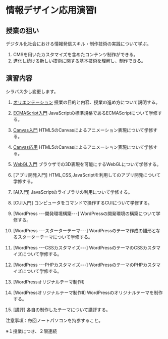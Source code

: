 # 情報デザイン応用演習I

## 授業の狙い

デジタル化社会における情報発信スキル・制作技術の実践について学ぶ。

1. CMSを用いたカスタマイズを含めたコンテンツ制作ができる。
2. 進化し続ける新しい技術に関する基本技術を理解し、制作できる。

## 演習内容
シラバス少し変更します。

1. [オリエンテーション](./ida_01.md)
授業の目的と内容、授業の進め方について説明する。

2. [ECMAScript入門](./ida_02.md)
JavaScriptの標準規格であるECMAScriptについて学修する。

3. [Canvas入門](./ida_03.md)
HTML5のCanvasによるアニメーション表現について学修する。

4. [Canvas応用](./ida_04.md)
HTML5のCanvasによるアニメーション表現について学修する。

5. [WebGL入門](./ida_05.md)
ブラウザでの3D表現を可能にするWebGLについて学修する。

6. [アプリ開発入門]
HTML,CSS,JavaScriptを利用してのアプリ開発について学修する。

7. [AI入門]
JavaScriptのライブラリの利用について学修する。

8. [CUI入門]
コンピュータをコマンドで操作するCUIについて学修する。

9. [WordPress ---開発環境構築---]
WordPressの開発環境の構築について学修する。

10. [WordPress ---スターターテーマ---]
WordPressのテーマ作成の雛形となるスターターテーマについて学修する。

11. [WordPress ---CSSカスタマイズ---]
WordPressのテーマのCSSカスタマイズについて学修する。

12.  [WordPress ---PHPカスタマイズ---]
WordPressのテーマのPHPカスタマイズについて学修する。

13. [WordPressオリジナルテーマ制作I]
14. [WordPressオリジナルテーマ制作II]
WordPressのオリジナルテーマを制作する。

15. [講評]
各自の制作したテーマについて講評する。

注意事項：毎回ノートパソコンを持参すること。

※１授業につき、２限連続